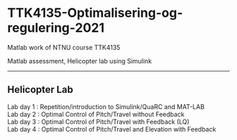 # TTK4135-Optimalisering-og-regulering-2021
Matlab work of NTNU course TTK4135

Matlab assessment, Helicopter lab using Simulink

***
## Helicopter Lab

Lab day 1 : Repetition/introduction to Simulink/QuaRC and MAT-LAB<br/>
Lab day 2 : Optimal Control of Pitch/Travel without Feedback<br/>
Lab day 3 : Optimal Control of Pitch/Travel with Feedback (LQ)<br/>
Lab day 4 : Optimal Control of Pitch/Travel and Elevation with Feedback
